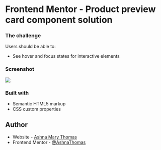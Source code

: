 # Frontend Mentor - Product preview card component solution

### The challenge

Users should be able to:
- See hover and focus states for interactive elements

### Screenshot

![](images/Screenshot.png)

### Built with

- Semantic HTML5 markup
- CSS custom properties

## Author

- Website - [Ashna Mary Thomas](https://www.Ashna-Mary-Thomas.com)
- Frontend Mentor - [@AshnaThomas](https://www.frontendmentor.io/profile/ashnathomas)
